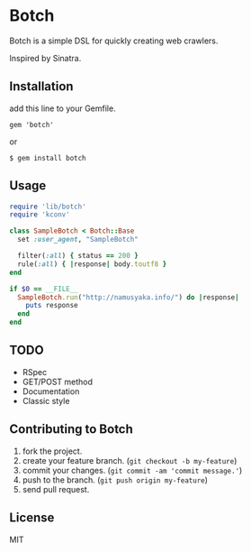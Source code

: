 # Botch

Botch is a simple DSL for quickly creating web crawlers.

Inspired by Sinatra.

## Installation

add this line to your Gemfile.

`gem 'botch'`

or

`$ gem install botch`

## Usage

```ruby
require 'lib/botch'
require 'kconv'

class SampleBotch < Botch::Base
  set :user_agent, "SampleBotch"

  filter(:all) { status == 200 }
  rule(:all) { |response| body.toutf8 }
end

if $0 == __FILE__
  SampleBotch.run("http://namusyaka.info/") do |response|
    puts response
  end
end
```

## TODO

- RSpec
- GET/POST method
- Documentation
- Classic style

## Contributing to Botch

1. fork the project.
2. create your feature branch. (`git checkout -b my-feature`)
3. commit your changes. (`git commit -am 'commit message.'`)
4. push to the branch. (`git push origin my-feature`)
5. send pull request.

## License

MIT

